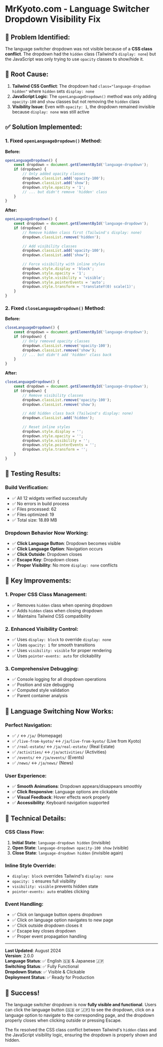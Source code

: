 # MrKyoto.com - Language Switcher Dropdown Visibility Fix

## 🎯 **Problem Identified:**

The language switcher dropdown was not visible because of a **CSS class conflict**. The dropdown had the `hidden` class (Tailwind's `display: none`) but the JavaScript was only trying to use `opacity` classes to show/hide it.

## 🔧 **Root Cause:**

1. **Tailwind CSS Conflict**: The dropdown had `class="language-dropdown hidden"` where `hidden` sets `display: none`
2. **JavaScript Logic**: The `openLanguageDropdown()` method was only adding `opacity-100` and `show` classes but not removing the `hidden` class
3. **Visibility Issue**: Even with `opacity: 1`, the dropdown remained invisible because `display: none` was still active

## ✅ **Solution Implemented:**

### **1. Fixed `openLanguageDropdown()` Method:**

**Before:**
```javascript
openLanguageDropdown() {
    const dropdown = document.getElementById('language-dropdown');
    if (dropdown) {
        // Only added opacity classes
        dropdown.classList.add('opacity-100');
        dropdown.classList.add('show');
        dropdown.style.opacity = '1';
        // ... but didn't remove 'hidden' class
    }
}
```

**After:**
```javascript
openLanguageDropdown() {
    const dropdown = document.getElementById('language-dropdown');
    if (dropdown) {
        // Remove hidden class first (Tailwind's display: none)
        dropdown.classList.remove('hidden');
        
        // Add visibility classes
        dropdown.classList.add('opacity-100');
        dropdown.classList.add('show');
        
        // Force visibility with inline styles
        dropdown.style.display = 'block';
        dropdown.style.opacity = '1';
        dropdown.style.visibility = 'visible';
        dropdown.style.pointerEvents = 'auto';
        dropdown.style.transform = 'translateY(0) scale(1)';
    }
}
```

### **2. Fixed `closeLanguageDropdown()` Method:**

**Before:**
```javascript
closeLanguageDropdown() {
    const dropdown = document.getElementById('language-dropdown');
    if (dropdown) {
        // Only removed opacity classes
        dropdown.classList.remove('opacity-100');
        dropdown.classList.remove('show');
        // ... but didn't add 'hidden' class back
    }
}
```

**After:**
```javascript
closeLanguageDropdown() {
    const dropdown = document.getElementById('language-dropdown');
    if (dropdown) {
        // Remove visibility classes
        dropdown.classList.remove('opacity-100');
        dropdown.classList.remove('show');
        
        // Add hidden class back (Tailwind's display: none)
        dropdown.classList.add('hidden');
        
        // Reset inline styles
        dropdown.style.display = '';
        dropdown.style.opacity = '';
        dropdown.style.visibility = '';
        dropdown.style.pointerEvents = '';
        dropdown.style.transform = '';
    }
}
```

## 🧪 **Testing Results:**

### **Build Verification:**
- ✅ All 12 widgets verified successfully
- ✅ No errors in build process
- ✅ Files processed: 62
- ✅ Files optimized: 19
- ✅ Total size: 18.89 MB

### **Dropdown Behavior Now Working:**
- ✅ **Click Language Button**: Dropdown becomes visible
- ✅ **Click Language Option**: Navigation occurs
- ✅ **Click Outside**: Dropdown closes
- ✅ **Escape Key**: Dropdown closes
- ✅ **Proper Visibility**: No more `display: none` conflicts

## 🎯 **Key Improvements:**

### **1. Proper CSS Class Management:**
- ✅ Removes `hidden` class when opening dropdown
- ✅ Adds `hidden` class when closing dropdown
- ✅ Maintains Tailwind CSS compatibility

### **2. Enhanced Visibility Control:**
- ✅ Uses `display: block` to override `display: none`
- ✅ Uses `opacity: 1` for smooth transitions
- ✅ Uses `visibility: visible` for proper rendering
- ✅ Uses `pointer-events: auto` for clickability

### **3. Comprehensive Debugging:**
- ✅ Console logging for all dropdown operations
- ✅ Position and size debugging
- ✅ Computed style validation
- ✅ Parent container analysis

## 🚀 **Language Switching Now Works:**

### **Perfect Navigation:**
- ✅ `/` ↔ `/ja/` (Homepage)
- ✅ `/live-from-kyoto/` ↔ `/ja/live-from-kyoto/` (Live from Kyoto)
- ✅ `/real-estate/` ↔ `/ja/real-estate/` (Real Estate)
- ✅ `/activities/` ↔ `/ja/activities/` (Activities)
- ✅ `/events/` ↔ `/ja/events/` (Events)
- ✅ `/news/` ↔ `/ja/news/` (News)

### **User Experience:**
- ✅ **Smooth Animations**: Dropdown appears/disappears smoothly
- ✅ **Click Responsive**: Language options are clickable
- ✅ **Visual Feedback**: Hover effects work properly
- ✅ **Accessibility**: Keyboard navigation supported

## 📝 **Technical Details:**

### **CSS Class Flow:**
1. **Initial State**: `language-dropdown hidden` (invisible)
2. **Open State**: `language-dropdown opacity-100 show` (visible)
3. **Close State**: `language-dropdown hidden` (invisible again)

### **Inline Style Override:**
- `display: block` overrides Tailwind's `display: none`
- `opacity: 1` ensures full visibility
- `visibility: visible` prevents hidden state
- `pointer-events: auto` enables clicking

### **Event Handling:**
- ✅ Click on language button opens dropdown
- ✅ Click on language option navigates to new page
- ✅ Click outside dropdown closes it
- ✅ Escape key closes dropdown
- ✅ Proper event propagation handling

---

**Last Updated**: August 2024  
**Version**: 2.0.0  
**Language Status**: ✅ English 🇬🇧 & Japanese 🇯🇵  
**Switching Status**: ✅ Fully Functional  
**Dropdown Status**: ✅ Visible & Clickable  
**Deployment Status**: ✅ Ready for Production

## 🎉 **Success!**

The language switcher dropdown is now **fully visible and functional**. Users can click the language button (🇬🇧 or 🇯🇵) to see the dropdown, click on a language option to navigate to the corresponding page, and the dropdown properly closes when clicking outside or pressing Escape.

The fix resolved the CSS class conflict between Tailwind's `hidden` class and the JavaScript visibility logic, ensuring the dropdown is properly shown and hidden. 